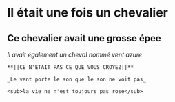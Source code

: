 # Il était une fois un chevalier
## **Ce chevalier avait une grosse épee**
*Il avait également un cheval nommé vent azure*


	**||CE N'ÉTAIT PAS CE QUE VOUS CROYEZ||**

	_Le vent porte le son que le son ne voit pas_

	<sub>la vie ne n'est toujours pas rose</sub>
